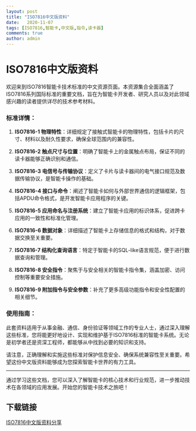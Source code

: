 ```yaml
---
layout: post
title: "ISO7816中文版资料"
date:   2020-11-07
tags: [ISO7816,智能卡,中文版,指令,读卡器]
comments: true
author: admin
---
```

# ISO7816中文版资料

欢迎来到ISO7816智能卡技术标准的中文资源页面。本资源集合全面涵盖了ISO7816系列国际标准的重要文档，旨在为智能卡开发者、研究人员以及对此领域感兴趣的读者提供详尽的技术参考材料。

### 标准详情：

1. **ISO7816-1 物理特性**：详细规定了接触式智能卡的物理特性，包括卡片的尺寸、材料以及耐久性要求，确保全球范围内的兼容性。

2. **ISO7816-2 触点尺寸与位置**：明确了智能卡上的金属触点布局，保证不同的读卡器能够正确识别和通信。

3. **ISO7816-3 电信号与传输协议**：定义了卡片与读卡器间的电气接口规范及数据传输协议，是智能卡操作的基础。

4. **ISO7816-4 接口与命令**：阐述了智能卡如何与外部世界通信的逻辑框架，包括APDU命令格式，是开发智能卡应用程序的关键。

5. **ISO7816-5 应用命名与注册系统**：建立了智能卡应用的标识体系，促进跨卡应用的一致性和标准化管理。

6. **ISO7816-6 数据对象**：详细描述了智能卡上存储信息的格式和结构，对于数据交换至关重要。

7. **ISO7816-7 结构化查询语言**：特定于智能卡的SQL-like语言规范，便于进行数据查询和管理。

8. **ISO7816-8 安全指令**：聚焦于与安全相关的智能卡指令集，涵盖加密、访问控制等重要安全措施。

9. **ISO7816-9 附加指令与安全参数**：补充了更多高级功能指令和安全性配置的相关细节。

### 使用指南：
此套资料适用于从事金融、通信、身份验证等领域工作的专业人士，通过深入理解这些标准，您将能更好地设计、实现和维护基于ISO7816标准的智能卡系统。无论是初学者还是资深工程师，都能够从中找到必要的知识和支持。

请注意，正确理解和实施这些标准对保护信息安全、确保系统兼容性至关重要。希望这份中文版资料能够成为您探索智能卡世界的有力工具。

---

通过学习这些文档，您可以深入了解智能卡的核心技术和行业规范，进一步推动技术在各领域的应用发展。开始您的智能卡技术之旅吧！

## 下载链接

[ISO7816中文版资料分享](https://pan.quark.cn/s/2fedb394aa97)